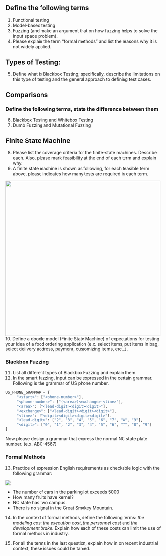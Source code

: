 
## Define the following terms

1. Functional testing
2. Model-based testing
3. Fuzzing (and make an argument that on how fuzzing helps to solve the input space problem).
4. Please explain the term “formal methods” and list the reasons why it is not widely applied.

## Types of Testing:

5. Define what is Blackbox Testing; specifically, describe the limitations on this type of testing and the general approach to defining test cases. 

## Comparisons
### Define the following terms, state the difference between them
6. Blackbox Testing and Whitebox Testing
7. Dumb Fuzzing and Mutational Fuzzing

## Finite State Machine
8. Please list the coverage criteria for the finite-state machines. Describe each. Also, please mark feasibility at the end of each term and explain why.
9. A finite state machine is shown as following, for each feasible term above, please indicates how many tests are required in each term.
<img src="https://github.com/txt/se20/blob/master/etc/img/fsm1.png" width=500>
10. Define a doodle model (Finite State Machine) of expectations for testing your idea of a food ordering application (e.x. select items, put items in bag, select delivery address, payment, customizing items, etc...).

### Blackbox Fuzzing
11. List all different types of Blackbox Fuzzing and explain them.
12. In the smart fuzzing, input can be expressed in the certain grammar. Following is the grammar of US phone number.
```python
US_PHONE_GRAMMAR = {
     "<start>": ["<phone-number>"],
     "<phone-number>": ["(<area>)<exchange>-<line>"],
     "<area>": ["<lead-digit><digit><digit>"],
     "<exchange>": ["<lead-digit><digit><digit>"],
     "<line>": ["<digit><digit><digit><digit>"],
     "<lead-digit>": ["2", "3", "4", "5", "6", "7", "8", "9"],
     "<digit>": ["0", "1", "2", "3", "4", "5", "6", "7", "8", "9"]
}
```
Now please design a grammar that express the normal NC state plate number. (e.x. ABC-4567)

### Formal Methods

13. Practice of expression English requirements as checkable logic with the following grammar: 
<img src="https://github.com/txt/se20/blob/master/etc/img/r5f1.PNG">

- The number of cars in the parking lot exceeds 5000
- How many fruits have kernel?
- NC state has two campus.
- There is no signal in the Great Smokey Mountain.

14. In the context of formal methods, define the following terms:
_the modeling cost_
_the execution cost_,
_the personnel cost_
and 
_the development brake_.  Explain how each of these costs can limit the use of formal methods in
industry.

15.  For all the terms in the last question, explain how in on recent industrial context, these
issues could be tamed.

